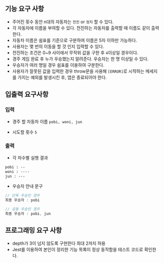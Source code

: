 ## 기능 요구 사항

- 주어진 횟수 동안 n대의 자동차는 `전진` or `정지` 할 수 있다.
- 각 자동차에 이름을 부여할 수 있다. 전진하는 자동차를 출력할 때 이름도 같이 출력한다.
- 자동차 이름은 쉼표를 기준으로 구분하여 이름은 5자 이하만 가능하다.
- 사용자는 몇 번의 이동을 할 것 인지 입력할 수 있다.
- 전진하는 조건은 0~9 사이에서 무작위 값을 구한 후 `4`이상일 경우이다.
- 경주 게임 완료 후 누가 우승했는지 알려준다. 우승자는 한 명 이상일 수 있다.
- 우승자가 여러 명일 경우 쉼표를 이용하여 구분한다.
- 사용자가 잘못된 값을 입력한 경우 throw문을 사용해 `[ERROR]`로 시작하는 메세지를 가지는 예외를 발생시킨 후, 앱은 종료되어야 한다.

## 입출력 요구사항

### 입력

- 경주 할 자동차 이름
  `pobi, woni, jun`

- 시도할 횟수
  `5`

### 출력

- 각 차수별 실행 결과

```txt
pobi : --
woni : ----
jun : ---
```

- 우승자 안내 문구

```js
// 단독 우승인 경우
최종 우승자 : pobi

// 공동 우승인 경우
최종 우승자 : pobi, jun
```

## 프로그래밍 요구 사항

- depth가 3이 넘지 않도록 구현한다 최대 2까지 허용
- Jest를 이용하여 본인이 정리한 기능 목록이 정상 동작함을 테스트 코드로 확인한다.
